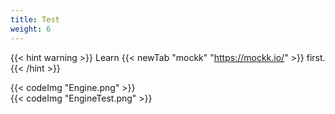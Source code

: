 ```yaml
---
title: Test
weight: 6
---
```


{{< hint warning >}}
Learn {{< newTab "mockk" "https://mockk.io/" >}} first.
{{< /hint >}}

{{< codeImg "Engine.png" >}} 
<br>
{{< codeImg "EngineTest.png" >}}
